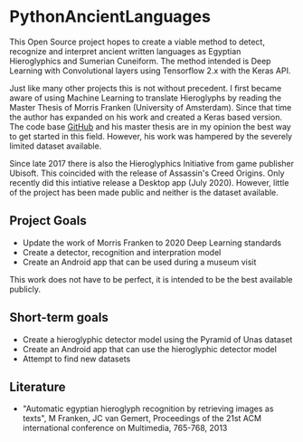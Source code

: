 # PythonAncientLanguages

This Open Source project hopes to create a viable method to detect, recognize and interpret ancient written languages as Egyptian Hieroglyphics and Sumerian Cuneiform. The method intended is Deep Learning with Convolutional layers using Tensorflow 2.x with the Keras API.

Just like many other projects this is not without precedent. I first became aware of using Machine Learning to translate Hieroglyphs by reading the Master Thesis of Morris Franken (University of Amsterdam). Since that time the author has expanded on his work and created a Keras based version. The code base [GitHub](https://github.com/morrisfranken/glyphreader) and his master thesis are in my opinion the best way to get started in this field. However, his work was hampered by the severely limited dataset available.

Since late 2017 there is also the Hieroglyphics Initiative from game publisher Ubisoft. This coincided with the release of Assassin's Creed Origins. Only recently did this intiative release a Desktop app (July 2020). However, little of the project has been made public and neither is the dataset available.

## Project Goals
- Update the work of Morris Franken to 2020 Deep Learning standards
- Create a detector, recognition and interpration model
- Create an Android app that can be used during a museum visit

This work does not have to be perfect, it is intended to be the best available publicly.

## Short-term goals
- Create a hieroglyphic detector model using the Pyramid of Unas dataset
- Create an Android app that can use the hieroglyphic detector model
- Attempt to find new datasets

## Literature
- "Automatic egyptian hieroglyph recognition by retrieving images as texts", M Franken, JC van Gemert, Proceedings of the 21st ACM international conference on Multimedia, 765-768, 2013
